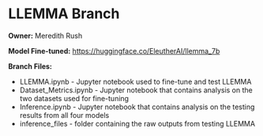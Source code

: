 # LLEMMA Branch
**Owner:** Meredith Rush

**Model Fine-tuned:** https://huggingface.co/EleutherAI/llemma_7b

**Branch Files:**
* LLEMMA.ipynb - Jupyter notebook used to fine-tune and test LLEMMA
* Dataset_Metrics.ipynb - Jupyter notebook that contains analysis on the two datasets used for fine-tuning
* Inference.ipynb - Jupyter notebook that contains analysis on the testing results from all four models
* inference_files - folder containing the raw outputs from testing LLEMMA 
